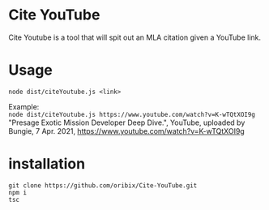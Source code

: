 # Cite YouTube
Cite Youtube is a tool that will spit out an MLA citation given a YouTube link.

# Usage
`node dist/citeYoutube.js <link>`

Example:  <br />
`node dist/citeYoutube.js https://www.youtube.com/watch?v=K-wTQtXOI9g` <br />
"Presage Exotic Mission Developer Deep Dive.", YouTube, uploaded by Bungie, 7 Apr. 2021, https://www.youtube.com/watch?v=K-wTQtXOI9g

# installation
```
git clone https://github.com/oribix/Cite-YouTube.git
npm i
tsc
```

